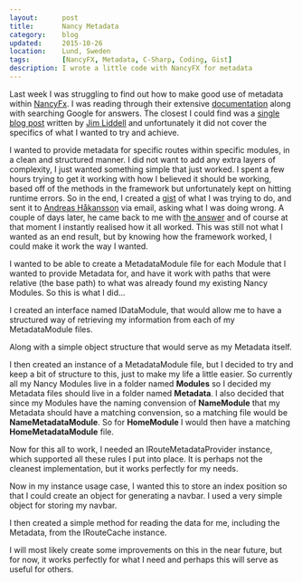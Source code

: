 ```yaml
---
layout:      post
title:       Nancy Metadata
category:    blog
updated:     2015-10-26
location:    Lund, Sweden
tags:        [NancyFX, Metadata, C-Sharp, Coding, Gist]
description: I wrote a little code with NancyFX for metadata
---
```


Last week I was struggling to find out how to make good use of metadata within [NancyFx](http://www.nancyfx.org/). I was reading through their extensive [documentation](https://github.com/NancyFx/Nancy/wiki) along with searching Google for answers. The closest I could find was a [single blog post](http://liddellj.com/nancy-metadata-modules/) written by [Jim Liddell](https://twitter.com/liddellj) and unfortunately it did not cover the specifics of what I wanted to try and achieve.

I wanted to provide metadata for specific routes within specific modules, in a clean and structured manner. I did not want to add any extra layers of complexity, I just wanted something simple that just worked. I spent a few hours trying to get it working with how I believed it should be working, based off of the methods in the framework but unfortunately kept on hitting runtime errors. So in the end, I created a [gist](https://gist.github.com/Cyberlane/9dbcc37fff85777716f1) of what I was trying to do, and sent it to [Andreas Håkansson](http://www.thecodejunkie.com/) via email, asking what I was doing wrong.
A couple of days later, he came back to me with [the answer](https://gist.github.com/thecodejunkie/7c14b0541165442ef062) and of course at that moment I instantly realised how it all worked. This was still not what I wanted as an end result, but by knowing how the framework worked, I could make it work the way I wanted.

I wanted to be able to create a MetadataModule file for each Module that I wanted to provide Metadata for, and have it work with paths that were relative (the base path) to what was already found my existing Nancy Modules. So this is what I did...

I created an interface named IDataModule, that would allow me to have a structured way of retrieving my information from each of my MetadataModule files.

<script src="https://gist.github.com/Cyberlane/2176bb99faf21b7d2381.js"></script>

Along with a simple object structure that would serve as my Metadata itself.

<script src="https://gist.github.com/Cyberlane/f279e4c6aa2d22f3a289.js"></script>

I then created an instance of a MetadataModule file, but I decided to try and keep a bit of structure to this, just to make my life a little easier. So currently all my Nancy Modules live in a folder named **Modules** so I decided my Metadata files should live in a folder named **Metadata**. I also decided that since my Modules have the naming convension of **NameModule** that my Metadata should have a matching convension, so a matching file would be **NameMetadataModule**. So for **HomeModule** I would then have a matching **HomeMetadataModule** file.

<script src="https://gist.github.com/Cyberlane/afb7916817a931169bbc.js"></script>

Now for this all to work, I needed an IRouteMetadataProvider instance, which supported all these rules I put into place. It is perhaps not the cleanest implementation, but it works perfectly for my needs.

<script src="https://gist.github.com/Cyberlane/989146fd4a89d13dd703.js"></script>

Now in my instance usage case, I wanted this to store an index position so that I could create an object for generating a navbar. I used a very simple object for storing my navbar.

<script src="https://gist.github.com/Cyberlane/4dd93e117f56a2414b58.js"></script>

I then created a simple method for reading the data for me, including the Metadata, from the IRouteCache instance.

<script src="https://gist.github.com/Cyberlane/ba5a61cfced3b299938d.js"></script>

I will most likely create some improvements on this in the near future, but for now, it works perfectly for what I need and perhaps this will serve as useful for others.